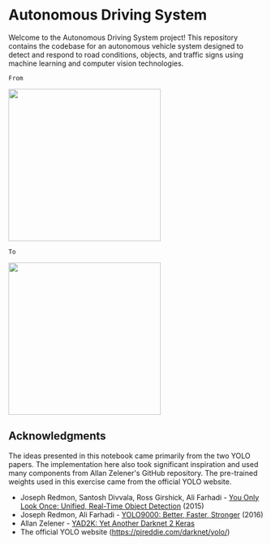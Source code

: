 # Autonomous Driving System

Welcome to the Autonomous Driving System project! This repository contains the codebase for an autonomous vehicle system designed to detect and respond to road conditions, objects, and traffic signs using machine learning and computer vision technologies.

```From```

<img src="https://github.com/kiritoInd/Autonomous-Driving-Object-Detection/assets/96108214/184d3595-e80d-4b2f-b600-89cdb39f8d6d" width="300">

```To```

<img src="https://github.com/kiritoInd/Autonomous-Driving-Object-Detection/assets/96108214/4acef008-096d-4a10-8cfa-e28867fdfaec" width="300">




## Acknowledgments

The ideas presented in this notebook came primarily from the two YOLO papers. The implementation here also took significant inspiration and used many components from Allan Zelener's GitHub repository. The pre-trained weights used in this exercise came from the official YOLO website. 
- Joseph Redmon, Santosh Divvala, Ross Girshick, Ali Farhadi - [You Only Look Once: Unified, Real-Time Object Detection](https://arxiv.org/abs/1506.02640) (2015)
- Joseph Redmon, Ali Farhadi - [YOLO9000: Better, Faster, Stronger](https://arxiv.org/abs/1612.08242) (2016)
- Allan Zelener - [YAD2K: Yet Another Darknet 2 Keras](https://github.com/allanzelener/YAD2K)
- The official YOLO website (https://pjreddie.com/darknet/yolo/) 


